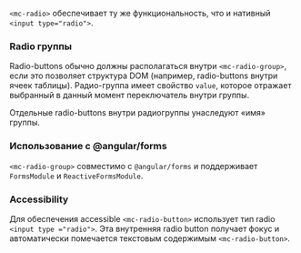 `<mc-radio>` обеспечивает ту же функциональность, что и нативный `<input type="radio">`.

<!-- example(radio-overview) -->

### Radio группы
Radio-buttons обычно должны располагаться внутри `<mc-radio-group>`, если это позволяет структура DOM
(например, radio-buttons внутри ячеек таблицы). Радио-группа имеет
свойство `value`, которое отражает выбранный в данный момент переключатель внутри группы.

Отдельные radio-buttons внутри радиогруппы унаследуют «имя» группы.


### Использование с @angular/forms

`<mc-radio-group>` совместимо с `@angular/forms` и поддерживает `FormsModule`
и `ReactiveFormsModule`.

### Accessibility

Для обеспечения accessible `<mc-radio-button>` использует тип radio `<input type ="radio">`.
Эта внутренняя radio button получает фокус и автоматически помечается текстовым содержимым
`<mc-radio-button>`.
